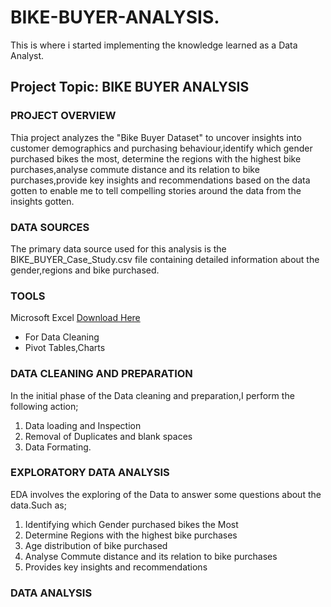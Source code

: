 # BIKE-BUYER-ANALYSIS.
This is where i started implementing the knowledge learned as a Data Analyst.

## Project Topic: BIKE BUYER ANALYSIS

### PROJECT OVERVIEW
Thia project analyzes the "Bike Buyer Dataset" to uncover insights into customer demographics and purchasing behaviour,identify which gender purchased bikes the most, determine the regions with the highest bike purchases,analyse commute distance and its relation to bike purchases,provide key insights and recommendations based on the data gotten to enable me to tell compelling stories around the data from the insights gotten.
### DATA SOURCES
The primary data source used for this analysis is the BIKE_BUYER_Case_Study.csv file containing detailed information about the gender,regions and bike purchased.

### TOOLS
Microsoft Excel [Download Here](https://1drv.ms/x/c/de9b91fa6de8ead0/EclWUPn7PsRHuyKQv88urG4BszNVdJnT7_Hn8t3tk7jCPA?e=WrniXw)
* For Data Cleaning
* Pivot Tables,Charts

### DATA CLEANING AND PREPARATION
In the initial phase of the Data cleaning and preparation,I perform the following action;
  1. Data loading and Inspection
  2. Removal of Duplicates and blank spaces
  3. Data Formating.

### EXPLORATORY DATA ANALYSIS
EDA involves the exploring of the Data to answer some questions about the data.Such as;
  1. Identifying which Gender purchased bikes the Most
  2. Determine Regions with the highest bike purchases
  3. Age distribution of bike purchased
  4. Analyse Commute distance and its relation to bike purchases
  5. Provides key insights and recommendations

### DATA ANALYSIS

